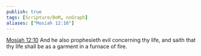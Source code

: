 ```yaml
---
publish: true
tags: [Scripture/BoM, noGraph]
aliases: ["Mosiah 12:10"]
---
```

[Mosiah 12:10](https://churchofjesuschrist.org/study/scriptures/bofm/mosiah/12?lang=eng&id=p10#p10) And he also prophesieth evil concerning thy life, and saith that thy life shall be as a garment in a furnace of fire.
